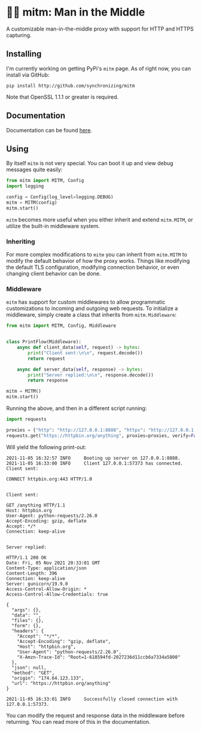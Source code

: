 # 👨‍💻 mitm: Man in the Middle

A customizable man-in-the-middle proxy with support for HTTP and HTTPS capturing.

## Installing

I'm currently working on getting PyPi's `mitm` page. As of right now, you can install via GitHub:

```
pip install http://github.com/synchronizing/mitm
```

Note that OpenSSL 1.1.1 or greater is required.

## Documentation

Documentation can be found [here](https://night-project.github.io/mitm/). 

## Using

By itself `mitm` is not very special. You can boot it up and view debug messages quite easily:

```python
from mitm import MITM, Config
import logging

config = Config(log_level=logging.DEBUG)
mitm = MITM(config)
mitm.start()
```

`mitm` becomes more useful when you either inherit and extend `mitm.MITM`, or utilize the built-in middleware system.

### Inheriting

For more complex modifications to `mitm` you can inherit from `mitm.MITM` to modify the default behavior of how the proxy works. Things like modifying the default TLS configuration, modifying connection behavior, or even changing client behavior can be done. 

### Middleware

`mitm` has support for custom middlewares to allow programmatic customizations to incoming and outgoing web requests. To initialize a middleware, simply create a class that inherits from `mitm.Middleware`:

```python
from mitm import MITM, Config, Middleware


class PrintFlow(Middleware):
    async def client_data(self, request) -> bytes:
        print("Client sent:\n\n", request.decode())
        return request

    async def server_data(self, response) -> bytes:
        print("Server replied:\n\n", response.decode())
        return response

mitm = MITM()
mitm.start()
```

Running the above, and then in a different script running:

```python
import requests

proxies = {"http": "http://127.0.0.1:8888", "https": "http://127.0.0.1:8888"}
requests.get("https://httpbin.org/anything", proxies=proxies, verify=False)
```

Will yield the following print-out:

```
2021-11-05 16:32:57 INFO     Booting up server on 127.0.0.1:8888.
2021-11-05 16:33:00 INFO     Client 127.0.0.1:57373 has connected.
Client sent:

CONNECT httpbin.org:443 HTTP/1.0


Client sent:

GET /anything HTTP/1.1
Host: httpbin.org
User-Agent: python-requests/2.26.0
Accept-Encoding: gzip, deflate
Accept: */*
Connection: keep-alive


Server replied:

HTTP/1.1 200 OK
Date: Fri, 05 Nov 2021 20:33:01 GMT
Content-Type: application/json
Content-Length: 396
Connection: keep-alive
Server: gunicorn/19.9.0
Access-Control-Allow-Origin: *
Access-Control-Allow-Credentials: true

{
  "args": {}, 
  "data": "", 
  "files": {}, 
  "form": {}, 
  "headers": {
    "Accept": "*/*", 
    "Accept-Encoding": "gzip, deflate", 
    "Host": "httpbin.org", 
    "User-Agent": "python-requests/2.26.0", 
    "X-Amzn-Trace-Id": "Root=1-618594fd-2027236d11ccb6a7334a5800"
  }, 
  "json": null, 
  "method": "GET", 
  "origin": "174.64.123.133", 
  "url": "https://httpbin.org/anything"
}

2021-11-05 16:33:01 INFO     Successfully closed connection with 127.0.0.1:57373.
```

You can modify the request and response data in the middleware before returning. You can read more of this in the documentation.
